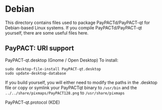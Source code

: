 
Debian
====================
This directory contains files used to package PayPACTd/PayPACT-qt
for Debian-based Linux systems. If you compile PayPACTd/PayPACT-qt yourself, there are some useful files here.

## PayPACT: URI support ##


PayPACT-qt.desktop  (Gnome / Open Desktop)
To install:

	sudo desktop-file-install PayPACT-qt.desktop
	sudo update-desktop-database

If you build yourself, you will either need to modify the paths in
the .desktop file or copy or symlink your PayPACTqt binary to `/usr/bin`
and the `../../share/pixmaps/PayPACT128.png` to `/usr/share/pixmaps`

PayPACT-qt.protocol (KDE)

